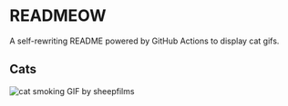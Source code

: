 # READMEOW

A self-rewriting README powered by GitHub Actions to display cat gifs.

## Cats

![cat smoking GIF by sheepfilms](https://media2.giphy.com/media/v1.Y2lkPTlhY2QwMmRhYnJuZHNkNGJqNDA1ZTFxYXcyODB6ZHI4bTZjMHRrbmRudGd1Y2xrcCZlcD12MV9naWZzX3NlYXJjaCZjdD1n/l0ExdMHUDKteztyfe/200.gif)
